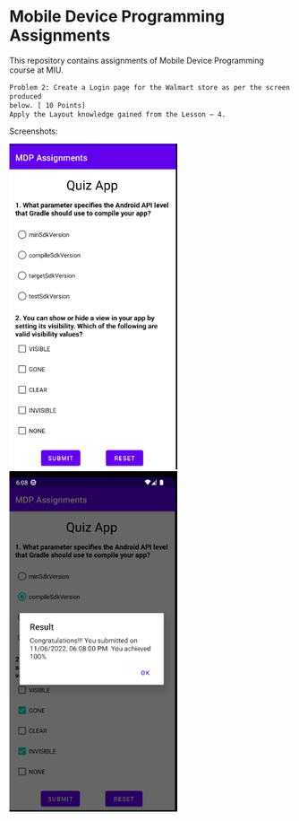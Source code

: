 # Mobile Device Programming Assignments
This repository contains assignments of Mobile Device Programming course at MIU.


```
Problem 2: Create a Login page for the Walmart store as per the screen produced
below. [ 10 Points]
Apply the Layout knowledge gained from the Lesson – 4.
```


Screenshots:

<p float="left">
  <img src="/s1.png" width="300"/>
  <img src="/s2.png" width="300"/>
</p>
